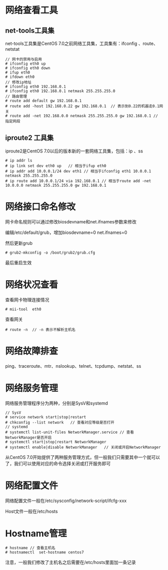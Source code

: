 # 网络查看工具

## net-tools工具集

net-tools工具集是CentOS 7.0之前网络工具集，工具集有：ifconfig 、route、netstat

```shell
// 网卡的禁用与启用
# ifconfig eth0 up 
# ifconfig eth0 down 
# ifup eth0
# ifdown eth0
// 修改ip地址
# ifconfig eth0 192.168.0.1 
# ifconfig eth0 192.168.0.1 netmask 255.255.255.0
// 路由管理
# route add default gw 192.168.0.1
# route add -host 192.168.0.22 gw 192.168.0.1  // 表示到0.22的机器走0.1网关
# route add -net 192.168.0.0 netmask 255.255.255.0 gw 192.168.0.1 // 指定网段
```

## iproute2 工具集

iproute2是CentOS 7.0以后的版本新的一套网络工具集，包括：ip 、ss

```shell
# ip addr ls 
# ip link set dev eth0 up   // 相当于ifup eth0
# ip addr add 10.0.0.1/24 dev eth1 // 相当于ifconfig eth1 10.0.0.1 netmask 255.255.255.0
# ip route add 10.0.0.1/24 via 192.168.0.1 // 相当于route add -net 10.0.0.0 netmask 255.255.255.0 gw 192.168.0.1
```



# 网络接口命名修改

网卡命名规则可以通过修改biosdevname和net.ifnames参数来修改

编辑/etc/default/grub，增加biosdevname=0  net.ifnames=0

然后更新grub

```shell
# grub2-mkconfig -o /boot/grub2/grub.cfg
```

最后重启生效



# 网络状况查看

查看网卡物理连接情况

```shell
# mii-tool  eth0
```

查看网关

```shell
# route -n  // -n 表示不解析主机名
```



# 网络故障排查

ping、traceroute、mtr、nslookup、telnet、tcpdump、netstat、ss



# 网络服务管理

网络服务管理程序分为两种，分别是SysV和systemd

```shell
// SysV
# service network start|stop|restart
# chkconfig --list network   // 查看对应等级是否打开
// systemd
# systemctl list-unit-files NetworkManager.service // 查看NetworkManager是否开启
# systemctl start|stop|restart NetworkManager
# systemctl enable|disable NetworkManager   // 关闭或开启NetworkManager

```

从CentOS 7.0开始提供了两种服务管理方式，但一般我们只需要其中一个就可以了，我们可以使用对应的命令选择关闭或打开服务即可

# 网络配置文件

网络配置文件一般在/etc/sysconfig/network-script/ifcfg-xxx

Host文件一般在/etc/hosts

# Hostname管理

```shell
# hostname // 查看主机名
# hostnamectl  set-hostname centos7
```

注意，一般我们修改了主机名之后需要在/etc/hosts里面加一条记录